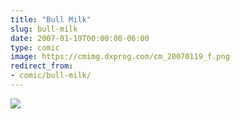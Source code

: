 ```yaml
---
title: "Bull Milk"
slug: bull-milk
date: 2007-01-19T00:00:00-06:00
type: comic
image: https://cmimg.dxprog.com/cm_20070119_f.png
redirect_from:
- comic/bull-milk/
---
```

[![](https://cmimg.dxprog.com/cm_20070119_f.png)](https://cmimg.dxprog.com/cm_20070119_f.png)


